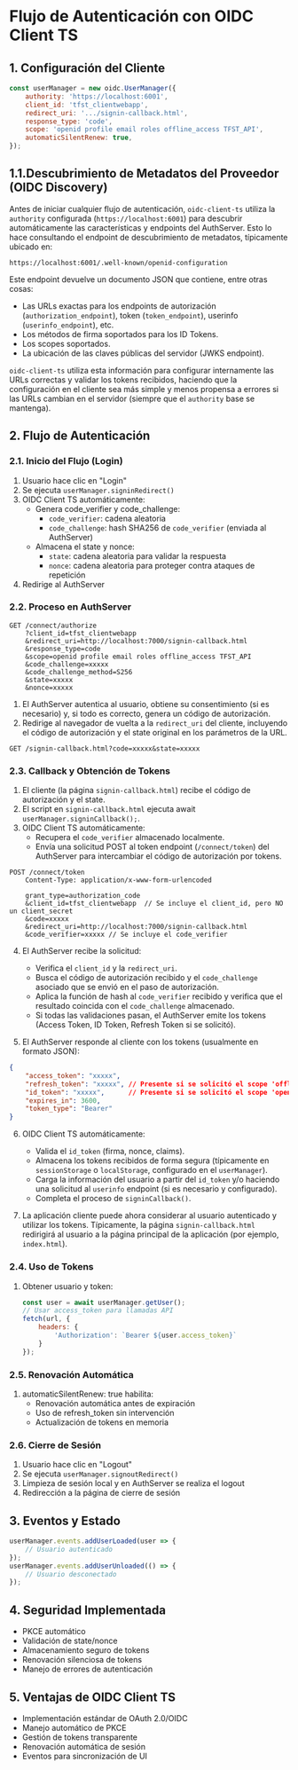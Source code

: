 # Flujo de Autenticación con OIDC Client TS

## 1. Configuración del Cliente
```javascript
const userManager = new oidc.UserManager({
    authority: 'https://localhost:6001',
    client_id: 'tfst_clientwebapp',
    redirect_uri: '.../signin-callback.html',
    response_type: 'code',
    scope: 'openid profile email roles offline_access TFST_API',
    automaticSilentRenew: true,
});
```
## 1.1.Descubrimiento de Metadatos del Proveedor (OIDC Discovery)
Antes de iniciar cualquier flujo de autenticación, `oidc-client-ts` utiliza la `authority` configurada (`https://localhost:6001`) para descubrir automáticamente las características y endpoints del AuthServer. Esto lo hace consultando el endpoint de descubrimiento de metadatos, típicamente ubicado en:

`https://localhost:6001/.well-known/openid-configuration`

Este endpoint devuelve un documento JSON que contiene, entre otras cosas:

- Las URLs exactas para los endpoints de autorización (`authorization_endpoint`), token (`token_endpoint`), userinfo (`userinfo_endpoint`), etc.
- Los métodos de firma soportados para los ID Tokens.
- Los scopes soportados.
- La ubicación de las claves públicas del servidor (JWKS endpoint).

`oidc-client-ts` utiliza esta información para configurar internamente las URLs correctas y validar los tokens recibidos, haciendo que la configuración en el cliente sea más simple y menos propensa a errores si las URLs cambian en el servidor (siempre que el `authority` base se mantenga).

## 2. Flujo de Autenticación

### 2.1. Inicio del Flujo (Login)
1. Usuario hace clic en "Login"
2. Se ejecuta `userManager.signinRedirect()`
3. OIDC Client TS automáticamente:
   - Genera code_verifier y code_challenge: 
     - `code_verifier`: cadena aleatoria
     - `code_challenge`: hash SHA256 de `code_verifier` (enviada al AuthServer)
   - Almacena el state y nonce:
     - `state`: cadena aleatoria para validar la respuesta
     - `nonce`: cadena aleatoria para proteger contra ataques de repetición
4. Redirige al AuthServer

### 2.2. Proceso en AuthServer
```http
GET /connect/authorize
    ?client_id=tfst_clientwebapp
    &redirect_uri=http://localhost:7000/signin-callback.html
    &response_type=code
    &scope=openid profile email roles offline_access TFST_API
    &code_challenge=xxxxx
    &code_challenge_method=S256
    &state=xxxxx
    &nonce=xxxxx
```
1. El AuthServer autentica al usuario, obtiene su consentimiento (si es necesario) y, si todo es correcto, genera un código de autorización.
2. Redirige al navegador de vuelta a la `redirect_uri` del cliente, incluyendo el código de autorización y el state original en los parámetros de la URL.
```http
GET /signin-callback.html?code=xxxxx&state=xxxxx
```

### 2.3. Callback y Obtención de Tokens
1. El cliente (la página `signin-callback.html`) recibe el código de autorización y el state.
2. El script en `signin-callback.html` ejecuta await `userManager.signinCallback();`.
3. OIDC Client TS automáticamente:
   - Recupera el `code_verifier` almacenado localmente.
   - Envía una solicitud POST al token endpoint (`/connect/token`) del AuthServer para intercambiar el código de autorización por tokens.
```http
POST /connect/token
    Content-Type: application/x-www-form-urlencoded

    grant_type=authorization_code
    &client_id=tfst_clientwebapp  // Se incluye el client_id, pero NO un client_secret
    &code=xxxxx
    &redirect_uri=http://localhost:7000/signin-callback.html
    &code_verifier=xxxxx // Se incluye el code_verifier
```
4. El AuthServer recibe la solicitud:
   - Verifica el `client_id` y la `redirect_uri`.
   - Busca el código de autorización recibido y el `code_challenge` asociado que se envió en el paso de autorización.
   - Aplica la función de hash al `code_verifier` recibido y verifica que el resultado coincida con el `code_challenge` almacenado.
   - Si todas las validaciones pasan, el AuthServer emite los tokens (Access Token, ID Token, Refresh Token si se solicitó).

5. El AuthServer responde al cliente con los tokens (usualmente en formato JSON):
```json
{
    "access_token": "xxxxx",
    "refresh_token": "xxxxx", // Presente si se solicitó el scope 'offline_access'
    "id_token": "xxxxx",      // Presente si se solicitó el scope 'openid'
    "expires_in": 3600,
    "token_type": "Bearer"
}
```
6. OIDC Client TS automáticamente:
   - Valida el `id_token` (firma, nonce, claims).
   - Almacena los tokens recibidos de forma segura (típicamente en `sessionStorage` o `localStorage`, configurado en el `userManager`).
   - Carga la información del usuario a partir del `id_token` y/o haciendo una solicitud al `userinfo` endpoint (si es necesario y configurado).
   - Completa el proceso de `signinCallback()`.

7. La aplicación cliente puede ahora considerar al usuario autenticado y utilizar los tokens. Típicamente, la página `signin-callback.html` redirigirá al usuario a la página principal de la aplicación (por ejemplo, `index.html`).

### 2.4. Uso de Tokens
1. Obtener usuario y token:
   ```javascript
   const user = await userManager.getUser();
   // Usar access_token para llamadas API
   fetch(url, {
       headers: {
           'Authorization': `Bearer ${user.access_token}`
       }
   });
   ```

### 2.5. Renovación Automática
1. automaticSilentRenew: true habilita:
   - Renovación automática antes de expiración
   - Uso de refresh_token sin intervención
   - Actualización de tokens en memoria

### 2.6. Cierre de Sesión
1. Usuario hace clic en "Logout"
2. Se ejecuta `userManager.signoutRedirect()`
3. Limpieza de sesión local y en AuthServer se realiza el logout
4. Redirección a la página de cierre de sesión

## 3. Eventos y Estado
```javascript
userManager.events.addUserLoaded(user => {
    // Usuario autenticado
});
userManager.events.addUserUnloaded(() => {
    // Usuario desconectado
});
```

## 4. Seguridad Implementada
- PKCE automático
- Validación de state/nonce
- Almacenamiento seguro de tokens
- Renovación silenciosa de tokens
- Manejo de errores de autenticación

## 5. Ventajas de OIDC Client TS
- Implementación estándar de OAuth 2.0/OIDC
- Manejo automático de PKCE
- Gestión de tokens transparente
- Renovación automática de sesión
- Eventos para sincronización de UI